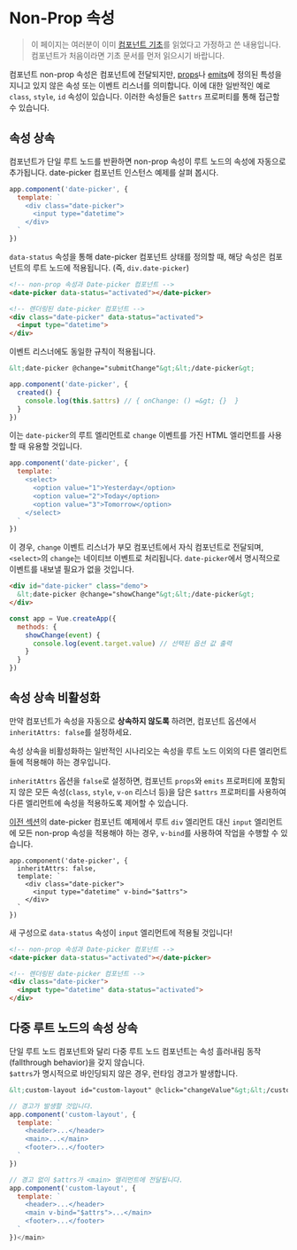 # Non-Prop 속성

> 이 페이지는 여러분이 이미 [컴포넌트 기초](component-basics.md)를 읽었다고 가정하고 쓴 내용입니다. 컴포넌트가 처음이라면 기초 문서를 먼저 읽으시기 바랍니다.

컴포넌트 non-prop 속성은 컴포넌트에 전달되지만, [props](component-props)나 [emits](component-custom-events.html#defining-custom-events)에 정의된 특성을 지니고 있지 않은 속성 또는 이벤트 리스너를 의미합니다. 이에 대한 일반적인 예로 `class`, `style`, `id` 속성이 있습니다. 이러한 속성들은 `$attrs` 프로퍼티를 통해 접근할 수 있습니다.

## 속성 상속

컴포넌트가 단일 루트 노드를 반환하면 non-prop 속성이 루트 노드의 속성에 자동으로 추가됩니다. date-picker 컴포넌트 인스턴스 예제를 살펴 봅시다.

```js
app.component('date-picker', {
  template: `
    <div class="date-picker">
      <input type="datetime">
    </div>
  `
})
```

`data-status` 속성을 통해 date-picker 컴포넌트 상태를 정의할 때, 해당 속성은 컴포넌트의 루트 노드에 적용됩니다. (즉, `div.date-picker`)

```html
<!-- non-prop 속성과 Date-picker 컴포넌트 -->
<date-picker data-status="activated"></date-picker>

<!-- 렌더링된 date-picker 컴포넌트 -->
<div class="date-picker" data-status="activated">
  <input type="datetime">
</div>
```

이벤트 리스너에도 동일한 규칙이 적용됩니다.

```html
&lt;date-picker @change="submitChange"&gt;&lt;/date-picker&gt;
```

```js
app.component('date-picker', {
  created() {
    console.log(this.$attrs) // { onChange: () =&gt; {}  }
  }
})
```

이는 `date-picker`의 루트 엘리먼트로 `change` 이벤트를 가진 HTML 엘리먼트를 사용할 때 유용할 것입니다.

```js
app.component('date-picker', {
  template: `
    <select>
      <option value="1">Yesterday</option>
      <option value="2">Today</option>
      <option value="3">Tomorrow</option>
    </select>
  `
})
```

이 경우, `change` 이벤트 리스너가 부모 컴포넌트에서 자식 컴포넌트로 전달되며, `<select>`의 `change`는 네이티브 이벤트로 처리됩니다. `date-picker`에서 명시적으로 이벤트를 내보낼 필요가 없을 것입니다.

```html
<div id="date-picker" class="demo">
  &lt;date-picker @change="showChange"&gt;&lt;/date-picker&gt;
</div>
```

```js
const app = Vue.createApp({
  methods: {
    showChange(event) {
      console.log(event.target.value) // 선택된 옵션 값 출력
    }
  }
})
```

## 속성 상속 비활성화

만약 컴포넌트가 속성을 자동으로 **상속하지 않도록** 하려면, 컴포넌트 옵션에서 `inheritAttrs: false`를 설정하세요.

속성 상속을 비활성화하는 일반적인 시나리오는 속성을 루트 노드 이외의 다른 엘리먼트들에 적용해야 하는 경우입니다.

`inheritAttrs` 옵션을 `false`로 설정하면, 컴포넌트 `props`와 `emits` 프로퍼티에 포함되지 않은 모든 속성(`class`, `style`, `v-on` 리스너 등)을 담은 `$attrs` 프로퍼티를 사용하여 다른 엘리먼트에 속성을 적용하도록 제어할 수 있습니다.

[이전 섹션]('#attribute-inheritance)의 date-picker 컴포넌트 예제에서 루트 `div` 엘리먼트 대신 `input` 엘리먼트에 모든 non-prop 속성을 적용해야 하는 경우, `v-bind`를 사용하여 작업을 수행할 수 있습니다.

```js{5}
app.component('date-picker', {
  inheritAttrs: false,
  template: `
    <div class="date-picker">
      <input type="datetime" v-bind="$attrs">
    </div>
  `
})
```

새 구성으로 `data-status` 속성이 `input` 엘리먼트에 적용될 것입니다!

```html
<!-- non-prop 속성과 Date-picker 컴포넌트 -->
<date-picker data-status="activated"></date-picker>

<!-- 렌더링된 date-picker 컴포넌트 -->
<div class="date-picker">
  <input type="datetime" data-status="activated">
</div>
```

## 다중 루트 노드의 속성 상속

단일 루트 노드 컴포넌트와 달리 다중 루트 노드 컴포넌트는 속성 흘러내림 동작(fallthrough behavior)을 갖지 않습니다.<br>`$attrs`가 명시적으로 바인딩되지 않은 경우, 런타임 경고가 발생합니다.

```html
&lt;custom-layout id="custom-layout" @click="changeValue"&gt;&lt;/custom-layout&gt;
```

```js
// 경고가 발생할 것입니다.
app.component('custom-layout', {
  template: `
    <header>...</header>
    <main>...</main>
    <footer>...</footer>
  `
})

// 경고 없이 $attrs가 <main> 엘리먼트에 전달됩니다.
app.component('custom-layout', {
  template: `
    <header>...</header>
    <main v-bind="$attrs">...</main>
    <footer>...</footer>
  `
})</main>
```

